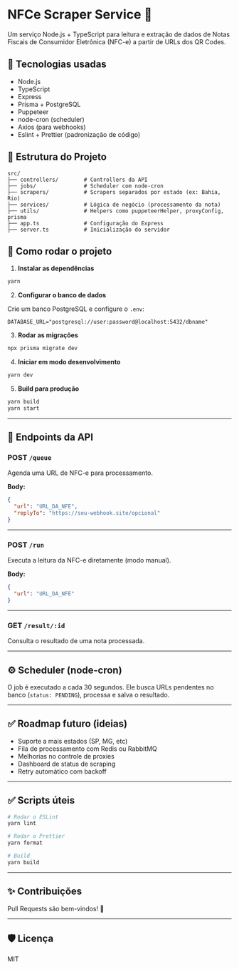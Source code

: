 # NFCe Scraper Service 🧾

Um serviço Node.js + TypeScript para leitura e extração de dados de Notas Fiscais de Consumidor Eletrônica (NFC-e) a partir de URLs dos QR Codes.

## 📌 Tecnologias usadas

- Node.js
- TypeScript
- Express
- Prisma + PostgreSQL
- Puppeteer
- node-cron (scheduler)
- Axios (para webhooks)
- Eslint + Prettier (padronização de código)

## 📂 Estrutura do Projeto

```
src/
├── controllers/        # Controllers da API
├── jobs/               # Scheduler com node-cron
├── scrapers/           # Scrapers separados por estado (ex: Bahia, Rio)
├── services/           # Lógica de negócio (processamento da nota)
├── utils/              # Helpers como puppeteerHelper, proxyConfig, prisma
├── app.ts              # Configuração do Express
├── server.ts           # Inicialização do servidor
```

## 📌 Como rodar o projeto

1. **Instalar as dependências**

```bash
yarn
```

2. **Configurar o banco de dados**

Crie um banco PostgreSQL e configure o `.env`:

```
DATABASE_URL="postgresql://user:password@localhost:5432/dbname"
```

3. **Rodar as migrações**

```bash
npx prisma migrate dev
```

4. **Iniciar em modo desenvolvimento**

```bash
yarn dev
```

5. **Build para produção**

```bash
yarn build
yarn start
```

---

## 📡 Endpoints da API

### POST `/queue`

Agenda uma URL de NFC-e para processamento.

**Body:**

```json
{
  "url": "URL_DA_NFE",
  "replyTo": "https://seu-webhook.site/opcional"
}
```

---

### POST `/run`

Executa a leitura da NFC-e diretamente (modo manual).

**Body:**

```json
{
  "url": "URL_DA_NFE"
}
```

---

### GET `/result/:id`

Consulta o resultado de uma nota processada.

---

## ⚙️ Scheduler (node-cron)

O job é executado a cada 30 segundos. Ele busca URLs pendentes no banco (`status: PENDING`), processa e salva o resultado.

---

## ✅ Roadmap futuro (ideias)

- Suporte a mais estados (SP, MG, etc)
- Fila de processamento com Redis ou RabbitMQ
- Melhorias no controle de proxies
- Dashboard de status de scraping
- Retry automático com backoff

---

## ✅ Scripts úteis

```bash
# Rodar o ESLint
yarn lint

# Rodar o Prettier
yarn format

# Build
yarn build
```

---

## ✨ Contribuições

Pull Requests são bem-vindos! 🚀

---

## 🛡️ Licença

MIT
